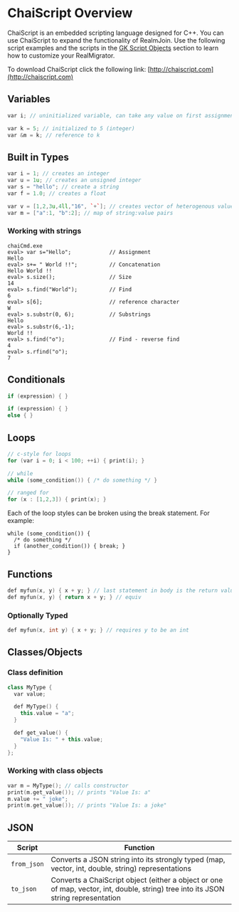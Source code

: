 # ChaiScript Overview

ChaiScript is an embedded scripting language designed for C++. You can use ChaiScript to expand the functionality of RealmJoin. Use the following script examples and the scripts in the [GK Script Objects](reference/) section to learn how to customize your RealMigrator.

To download ChaiScript click the following link: [http://chaiscript.com](http://chaiscript.com)

## Variables

```c++
var i; // uninitialized variable, can take any value on first assignment;

var k = 5; // initialized to 5 (integer)
var &m = k; // reference to k
```

## Built in Types

```c++
var i = 1; // creates an integer
var u = 1u; // creates an unsigned integer
var s = "hello"; // create a string
var f = 1.0; // creates a float

var v = [1,2,3u,4ll,"16", `+`]; // creates vector of heterogenous values
var m = ["a":1, "b":2]; // map of string:value pairs
```

### Working with strings

```shell
chaiCmd.exe
eval> var s="Hello";            // Assignment
Hello
eval> s+= " World !!";          // Concatenation
Hello World !!
eval> s.size();                 // Size
14
eval> s.find("World");          // Find
6
eval> s[6];                     // reference character
W
eval> s.substr(0, 6);           // Substrings
Hello
eval> s.substr(6,-1);
World !!
eval> s.find("o");              // Find - reverse find
4
eval> s.rfind("o");
7
```

## Conditionals

```c++
if (expression) { }

if (expression) { }
else { }

```

## Loops

```c++
// c-style for loops
for (var i = 0; i < 100; ++i) { print(i); }
```

```c++
// while
while (some_condition()) { /* do something */ }
```

```c++
// ranged for
for (x : [1,2,3]) { print(x); }
```

Each of the loop styles can be broken using the break statement. For example:

```
while (some_condition()) {
  /* do something */
  if (another_condition()) { break; }
}
```

## Functions

```c++
def myfun(x, y) { x + y; } // last statement in body is the return value
def myfun(x, y) { return x + y; } // equiv
```

### Optionally Typed

```c++
def myfun(x, int y) { x + y; } // requires y to be an int
```

## Classes/Objects

### Class definition

```c++
class MyType {
  var value;

  def MyType() {
    this.value = "a";
  }

  def get_value() {
    "Value Is: " + this.value;
  }
};
```

### Working with class objects

```c++
var m = MyType(); // calls constructor
print(m.get_value()); // prints "Value Is: a"
m.value += " joke";
print(m.get_value()); // prints "Value Is: a joke"
```

## JSON

| Script      | Function                                                                                                                           |
| ----------- | ---------------------------------------------------------------------------------------------------------------------------------- |
| `from_json` | Converts a JSON string into its strongly typed (map, vector, int, double, string) representations                                  |
| `to_json`   | Converts a ChaiScript object (either a object or one of map, vector, int, double, string) tree into its JSON string representation |
